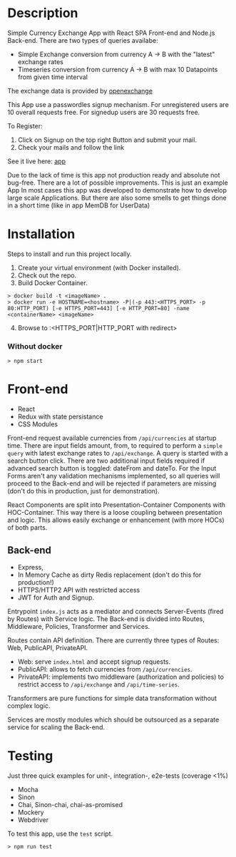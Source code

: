# Description
Simple Currency Exchange App with React SPA Front-end and Node.js Back-end.
There are two types of queries availabe:
- Simple Exchange conversion from currency A -> B with the "latest" exchange rates
- Timeseries conversion from currency A -> B with max 10 Datapoints from given time interval

The exchange data is provided by [openexchange]

This App use a passwordles signup mechanism. For unregistered users are 10 overall requests free. For signedup users are 30 requests free.

To Register:
1. Click on Signup on the top right Button and submit your mail.
2. Check your mails and follow the link

See it live here: [app]

Due to the lack of time is this app not production ready and absolute not bug-free. There are a lot of possible improvements. This is just an example App
In most cases this app was developed to demonstrate how to develop large scale Applications.
But there are also some smells to get things done in a short time (like in app MemDB for UserData)


# Installation
Steps to install and run this project locally.

1. Create your virtual environment (with Docker installed).
2. Check out the repo.
3. Build Docker Container.
```
> docker build -t <imageName> .
> docker run -e HOSTNAME=<hostname> -P|(-p 443:<HTTPS_PORT> -p 80:HTTP_PORT) [-e HTTPS_PORT=443] [-e HTTP_PORT=80] -name <containerName> <imageName>
```
4. Browse to <hostname>:<HTTPS_PORT|HTTP_PORT with redirect>

### Without docker
```
> npm start
```

# Front-end
- React
- Redux with state persistance
- CSS Modules

Front-end request available currencies from `/api/currencies` at startup time.
There are input fields amount, from, to required to perform a `simple query` with latest exchange rates to `/api/exchange`. A query is started with a search button click. There are two additional input fields required if advanced search button is toggled: dateFrom and dateTo. For the Input Forms aren't any validation mechanisms implemented, so all queries will proceed to the Back-end and will be rejected if parameters are missing (don't do this in production, just for demonstration).

React Components are split into Presentation-Container Components with HOC-Container. This way there is a loose coupling between presentation and logic. This allows easily exchange or enhancement (with more HOCs) of both parts.


## Back-end
- Express,
- In Memory Cache as dirty Redis replacement (don't do this for production!)
- HTTPS/HTTP2 API with restricted access
- JWT for Auth and Signup.  

Entrypoint `index.js` acts as a mediator and connects Server-Events (fired by Routes) with Service logic. The Back-end is divided into Routes, Middleware, Policies, Transformer and Services.

Routes contain API definition. There are currently three types of Routes: Web, PublicAPI, PrivateAPI.
- Web: serve `index.html` and accept signup requests.
- PublicAPI: allows to fetch currencies from `/api/currencies`.
- PrivateAPI: implements two middleware (authorization and policies) to restrict access to `/api/exchange` and `/api/time-series`.

Transformers are pure functions for simple data transformation without complex logic.

Services are mostly modules which should be outsourced as a separate service for scaling the Back-end.  


# Testing
Just three quick examples for unit-, integration-, e2e-tests (coverage <1%)
- Mocha
- Sinon
- Chai, Sinon-chai, chai-as-promised
- Mockery
- Webdriver

To test this app, use the `test` script.
```
> npm run test
```


[openexchange]: <https://http://openexchangerates.org/>
[app]: <https://104.154.143.10/>
